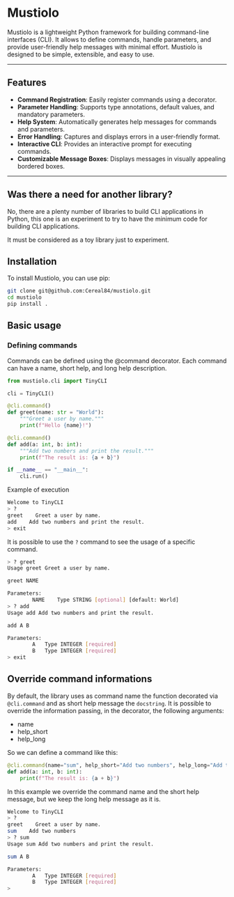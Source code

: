 # Mustiolo

Mustiolo is a lightweight Python framework for building command-line interfaces (CLI).
It allows to define commands, handle parameters, and provide user-friendly help messages with minimal effort. 
Mustiolo is designed to be simple, extensible, and easy to use.

---

## Features

- **Command Registration**: Easily register commands using a decorator.
- **Parameter Handling**: Supports type annotations, default values, and mandatory parameters.
- **Help System**: Automatically generates help messages for commands and parameters.
- **Error Handling**: Captures and displays errors in a user-friendly format.
- **Interactive CLI**: Provides an interactive prompt for executing commands.
- **Customizable Message Boxes**: Displays messages in visually appealing bordered boxes.

---

## Was there a need for another library?

No, there are a plenty number of libraries to build CLI applications in Python, this one
is an experiment to try to have the minimum code for building CLI applications.

It must be considered as a toy library just to experiment.


## Installation

To install Mustiolo, you can use pip:

```bash
git clone git@github.com:Cereal84/mustiolo.git
cd mustiolo
pip install .
```

## Basic usage

### Defining commands

Commands can be defined using the @command decorator. Each command can have a name, short help, and long help description.

```python
from mustiolo.cli import TinyCLI

cli = TinyCLI()

@cli.command()
def greet(name: str = "World"):
    """Greet a user by name."""
    print(f"Hello {name}!")

@cli.command()
def add(a: int, b: int):
    """Add two numbers and print the result."""
    print(f"The result is: {a + b}")

if __name__ == "__main__":
    cli.run()
```

Example of execution

```bash
Welcome to TinyCLI
> ?
greet    Greet a user by name.
add    Add two numbers and print the result.
> exit
```

It is possible to use the `?` command to see the usage of a specific command.

```bash
> ? greet
Usage greet Greet a user by name.

greet NAME

Parameters:
		NAME	Type STRING [optional] [default: World]
> ? add
Usage add Add two numbers and print the result.

add A B

Parameters:
		A	Type INTEGER [required]
		B	Type INTEGER [required]
> exit
```

## Override command informations

By default, the library uses as command name the function decorated via `@cli.command` and as short help message 
the `docstring`.
It is possible to override the information passing, in the decorator, the following arguments:

- name
- help_short
- help_long

So we can define a command like this:

```python
@cli.command(name="sum", help_short="Add two numbers", help_long="Add two numbers and print the result.")
def add(a: int, b: int):
    print(f"The result is: {a + b}")
```

In this example we override the command name and the short help message, but we keep the long help message as it is.

```bash
Welcome to TinyCLI
> ?
greet    Greet a user by name.
sum    Add two numbers
> ? sum
Usage sum Add two numbers and print the result.

sum A B

Parameters:
		A	Type INTEGER [required]
		B	Type INTEGER [required]
> 
```

